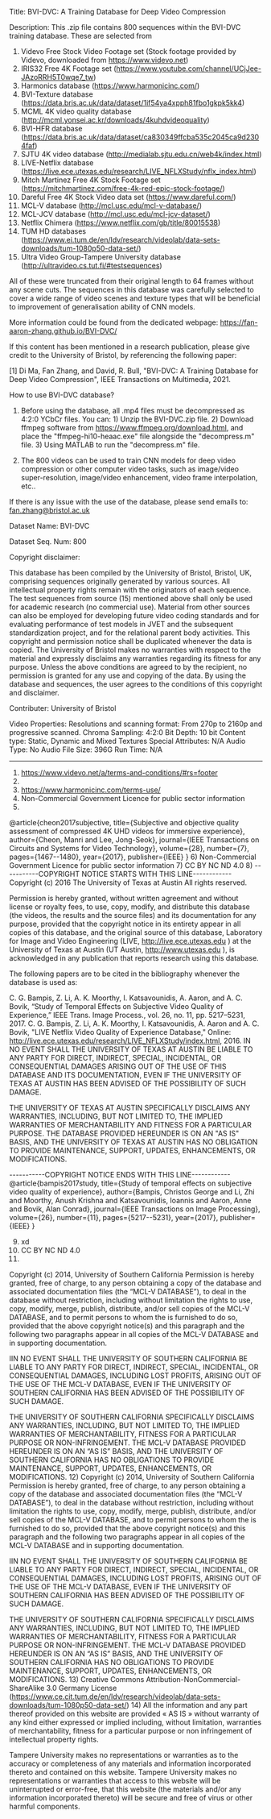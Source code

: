 Title: 
BVI-DVC: A Training Database for Deep Video Compression

Description: 
This .zip file contains 800 sequences within the BVI-DVC training database. These are selected from
1) Videvo Free Stock Video Footage set (Stock footage provided by Videvo, downloaded from https://www.videvo.net)
2) IRIS32 Free 4K Footage set (https://www.youtube.com/channel/UCjJee-JAzoRRH5T0wqe7_tw)
3) Harmonics database (https://www.harmonicinc.com/)
4) BVI-Texture database (https://data.bris.ac.uk/data/dataset/1if54ya4xpph81fbo1gkpk5kk4)
5) MCML 4K video quality database (http://mcml.yonsei.ac.kr/downloads/4kuhdvideoquality)
6) BVI-HFR database (https://data.bris.ac.uk/data/dataset/ca830349ffcba535c2045ca9d2304faf)
7) SJTU 4K video database (http://medialab.sjtu.edu.cn/web4k/index.html)
8) LIVE-Netflix database (https://live.ece.utexas.edu/research/LIVE_NFLXStudy/nflx_index.html)
9) Mitch Martinez Free 4K Stock Footage set (https://mitchmartinez.com/free-4k-red-epic-stock-footage/)
10) Dareful Free 4K Stock Video data set (https://www.dareful.com/)
11) MCL-V database (http://mcl.usc.edu/mcl-v-database/)
12) MCL-JCV database (http://mcl.usc.edu/mcl-jcv-dataset/)
13) Netflix Chimera (https://www.netflix.com/gb/title/80015538)
14) TUM HD databases (https://www.ei.tum.de/en/ldv/research/videolab/data-sets-downloads/tum-1080p50-data-set/)
15) Ultra Video Group-Tampere University database (http://ultravideo.cs.tut.fi/#testsequences)

All of these were truncated from their original length to 64 frames without any scene cuts. The sequences in this database was carefully selected to cover a wide range of video scenes and texture types that will be beneficial to improvement of generalisation ability of CNN models.

More information could be found from the dedicated webpage: 
https://fan-aaron-zhang.github.io/BVI-DVC/

If this content has been mentioned in a research publication, please give credit to the University of Bristol, by referencing the following paper:

[1] Di Ma, Fan Zhang, and David, R. Bull, "BVI-DVC: A Training Database for Deep Video Compression", IEEE Transactions on Multimedia, 2021.

How to use BVI-DVC database?

1. Before using the database, all .mp4 files must be decompressed as 4:2:0 YCbCr files. You can:
		1) Unzip the BVI-DVC.zip file.
		2) Download ffmpeg software from https://www.ffmpeg.org/download.html, and place the "ffmpeg-hi10-heaac.exe" file alongside the "decompress.m" file.
		3) Using MATLAB to run the "decompress.m" file.

2. The 800 videos can be used to train CNN models for deep video compression or other computer video tasks, such as image/video super-resolution, image/video enhancement, video frame interpolation, etc..

If there is any issue with the use of the database, please send emails to: fan.zhang@bristol.ac.uk


Dataset Name:
BVI-DVC

Dataset Seq. Num:
800

Copyright disclaimer: 

This database has been compiled by the University of Bristol, Bristol, UK, comprising sequences originally generated by various sources. All intellectual property rights remain with the originators of each sequence. The test sequences from source (15) mentioned above shall only be used for academic research (no commercial use). Material from other sources can also be employed for developing future video coding standards and for evaluating performance of test models in JVET and the subsequent standardization project, and for the relational parent body activities. This copyright and permission notice shall be duplicated whenever the data is copied. The University of Bristol makes no warranties with respect to the material and expressly disclaims any warranties regarding its fitness for any purpose. Unless the above conditions are agreed to by the recipient, no permission is granted for any use and copying of the data. By using the database and sequences, the user agrees to the conditions of this copyright and disclaimer.

Contributer: University of Bristol

Video Properties:
Resolutions and scanning format: From 270p to 2160p and progressive scanned.
Chroma Sampling: 4:2:0
Bit Depth: 10 bit
Content type: Static, Dynamic and Mixed Textures
Special Attributes: N/A
Audio Type: No Audio
File Size: 396G
Run Time: N/A

---

1) https://www.videvo.net/a/terms-and-conditions/#rs=footer
2) 
3) https://www.harmonicinc.com/terms-use/
4) Non-Commercial Government Licence for public sector information
5) 
@article{cheon2017subjective,
  title={Subjective and objective quality assessment of compressed 4K UHD videos for immersive experience},
  author={Cheon, Manri and Lee, Jong-Seok},
  journal={IEEE Transactions on Circuits and Systems for Video Technology},
  volume={28},
  number={7},
  pages={1467--1480},
  year={2017},
  publisher={IEEE}
}
6) Non-Commercial Government Licence for public sector information
7) CC BY NC ND 4.0
8) 
-----------COPYRIGHT NOTICE STARTS WITH THIS LINE------------
Copyright (c) 2016 The University of Texas at Austin
All rights reserved.

Permission is hereby granted, without written agreement and without license or royalty fees, to use, copy, modify, and distribute this database (the videos, the results and the source files) and its documentation for any purpose, provided that the copyright notice in its entirety appear in all copies of this database, and the original source of this database, Laboratory for Image and Video Engineering (LIVE, http://live.ece.utexas.edu ) at the University of Texas at Austin (UT Austin, http://www.utexas.edu ), is acknowledged in any publication that reports research using this database.

The following papers are to be cited in the bibliography whenever the database is used as:

C. G. Bampis, Z. Li, A. K. Moorthy, I. Katsavounidis, A. Aaron, and A. C. Bovik, “Study of Temporal Effects on Subjective Video Quality of Experience,” IEEE Trans. Image Process., vol. 26, no. 11, pp. 5217–5231, 2017.
C. G. Bampis, Z. Li, A. K. Moorthy, I. Katsavounidis, A. Aaron and A. C. Bovik, "LIVE Netflix Video Quality of Experience Database," Online: http://live.ece.utexas.edu/research/LIVE_NFLXStudy/index.html, 2016.
IN NO EVENT SHALL THE UNIVERSITY OF TEXAS AT AUSTIN BE LIABLE TO ANY PARTY FOR DIRECT, INDIRECT, SPECIAL, INCIDENTAL, OR CONSEQUENTIAL DAMAGES ARISING OUT OF THE USE OF THIS DATABASE AND ITS DOCUMENTATION, EVEN IF THE UNIVERSITY OF TEXAS AT AUSTIN HAS BEEN ADVISED OF THE POSSIBILITY OF SUCH DAMAGE.

THE UNIVERSITY OF TEXAS AT AUSTIN SPECIFICALLY DISCLAIMS ANY WARRANTIES, INCLUDING, BUT NOT LIMITED TO, THE IMPLIED WARRANTIES OF MERCHANTABILITY AND FITNESS FOR A PARTICULAR PURPOSE. THE DATABASE PROVIDED HEREUNDER IS ON AN "AS IS" BASIS, AND THE UNIVERSITY OF TEXAS AT AUSTIN HAS NO OBLIGATION TO PROVIDE MAINTENANCE, SUPPORT, UPDATES, ENHANCEMENTS, OR MODIFICATIONS.

-----------COPYRIGHT NOTICE ENDS WITH THIS LINE------------
@article{bampis2017study,
  title={Study of temporal effects on subjective video quality of experience},
  author={Bampis, Christos George and Li, Zhi and Moorthy, Anush Krishna and Katsavounidis, Ioannis and Aaron, Anne and Bovik, Alan Conrad},
  journal={IEEE Transactions on Image Processing},
  volume={26},
  number={11},
  pages={5217--5231},
  year={2017},
  publisher={IEEE}
}

9) xd
10) CC BY NC ND 4.0
11) 
Copyright (c) 2014, University of Southern California
Permission is hereby granted, free of charge, to any person obtaining a copy of the database and associated documentation files (the “MCL-V DATABASE”), to deal in the database without restriction, including without limitation the rights to use, copy, modify, merge, publish, distribute, and/or sell copies of the MCL-V DATABASE, and to permit persons to whom the is furnished to do so, provided that the above copyright notice(s) and this paragraph and the following two paragraphs appear in all copies of the MCL-V DATABASE and in supporting documentation.

IIN NO EVENT SHALL THE UNIVERSITY OF SOUTHERN CALIFORNIA BE LIABLE TO ANY PARTY FOR DIRECT, INDIRECT, SPECIAL, INCIDENTAL, OR CONSEQUENTIAL DAMAGES, INCLUDING LOST PROFITS, ARISING OUT OF THE USE OF THE MCL-V DATABASE, EVEN IF THE UNIVERSITY OF SOUTHERN CALIFORNIA HAS BEEN ADVISED OF THE POSSIBILITY OF SUCH DAMAGE.

THE UNIVERSITY OF SOUTHERN CALIFORNIA SPECIFICALLY DISCLAIMS ANY WARRANTIES, INCLUDING, BUT NOT LIMITED TO, THE IMPLIED WARRANTIES OF MERCHANTABILITY, FITNESS FOR A PARTICULAR PURPOSE OR NON-INFRINGEMENT. THE MCL-V DATABASE PROVIDED HEREUNDER IS ON AN “AS IS” BASIS, AND THE UNIVERSITY OF SOUTHERN CALIFORNIA HAS NO OBLIGATIONS TO PROVIDE MAINTENANCE, SUPPORT, UPDATES, ENHANCEMENTS, OR MODIFICATIONS.
12) 
Copyright (c) 2014, University of Southern California
Permission is hereby granted, free of charge, to any person obtaining a copy of the database and associated documentation files (the “MCL-V DATABASE”), to deal in the database without restriction, including without limitation the rights to use, copy, modify, merge, publish, distribute, and/or sell copies of the MCL-V DATABASE, and to permit persons to whom the is furnished to do so, provided that the above copyright notice(s) and this paragraph and the following two paragraphs appear in all copies of the MCL-V DATABASE and in supporting documentation.

IIN NO EVENT SHALL THE UNIVERSITY OF SOUTHERN CALIFORNIA BE LIABLE TO ANY PARTY FOR DIRECT, INDIRECT, SPECIAL, INCIDENTAL, OR CONSEQUENTIAL DAMAGES, INCLUDING LOST PROFITS, ARISING OUT OF THE USE OF THE MCL-V DATABASE, EVEN IF THE UNIVERSITY OF SOUTHERN CALIFORNIA HAS BEEN ADVISED OF THE POSSIBILITY OF SUCH DAMAGE.

THE UNIVERSITY OF SOUTHERN CALIFORNIA SPECIFICALLY DISCLAIMS ANY WARRANTIES, INCLUDING, BUT NOT LIMITED TO, THE IMPLIED WARRANTIES OF MERCHANTABILITY, FITNESS FOR A PARTICULAR PURPOSE OR NON-INFRINGEMENT. THE MCL-V DATABASE PROVIDED HEREUNDER IS ON AN “AS IS” BASIS, AND THE UNIVERSITY OF SOUTHERN CALIFORNIA HAS NO OBLIGATIONS TO PROVIDE MAINTENANCE, SUPPORT, UPDATES, ENHANCEMENTS, OR MODIFICATIONS.
13) Creative Commons Attribution-NonCommercial-ShareAlike 3.0 Germany License (https://www.ce.cit.tum.de/en/ldv/research/videolab/data-sets-downloads/tum-1080p50-data-set/)
14) 
All the information and any part thereof provided on this website are provided « AS IS » without warranty of any kind either expressed or implied including, without limitation, warranties of merchantability, fitness for a particular purpose or non infringement of intellectual property rights.

Tampere University makes no representations or warranties as to the accuracy or completeness of any materials and information incorporated thereto and contained on this website. Tampere University makes no representations or warranties that access to this website will be uninterrupted or error-free, that this website (the materials and/or any information incorporated thereto) will be secure and free of virus or other harmful components.


